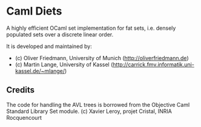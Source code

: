 Caml Diets
==================

A highly efficient OCaml set implementation for fat sets, i.e. densely populated sets over a discrete linear order.

It is developed and maintained by:
- (c) Oliver Friedmann, University of Munich (http://oliverfriedmann.de)
- (c) Martin Lange, University of Kassel (http://carrick.fmv.informatik.uni-kassel.de/~mlange/)

## Credits
The code for handling the AVL trees is borrowed from the Objective Caml Standard Library Set module.
(c) Xavier Leroy, projet Cristal, INRIA Rocquencourt
